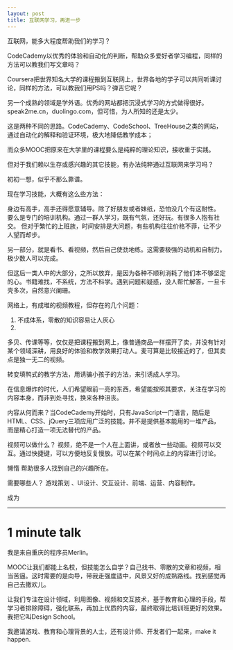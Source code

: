 ```yaml
---
layout: post
title: 互联网学习，再进一步
---
```

互联网，能多大程度帮助我们的学习？

CodeCademy以优秀的体验和自动化的判断，帮助众多爱好者学习编程，同样的方法可以教我们写文章吗？

Coursera把世界知名大学的课程搬到互联网上，世界各地的学子可以共同听课讨论，同样的方法，可以教我们用PS吗？弹吉它呢？

另一个成熟的领域是学外语。优秀的网站都把沉浸式学习的方式做得很好。speak2me.cn，duolingo.com，但可惜，为人所知的还是太少。

这是两种不同的思路。CodeCademy、CodeSchool、TreeHouse之类的网站，通过自动化的解释和验证环境，极大地降低教学成本；

而众多MOOC把原来在大学里的课程要么是纯粹的理论知识，接收重于实践。

但对于我们赖以生存或感兴趣的其它技能，有办法纯粹通过互联网来学习吗？

初初一想，似乎不那么靠谱。

现在学习技能，大概有这么些方法：

身边有高手，高手还得愿意辅导。除了好朋友或者妹纸，恐怕没几个有这耐性。
要么是专门的培训机构。通过一群人学习，既有气氛，还好玩。有很多人抱有社交。
但对于繁忙的上班族，时间安排是大问题，有些机构往往价格不菲，让不少人望而却步。

另一部分，就是看书、看视频，然后自己使劲地练。这需要极强的动机和自制力。极少数人可以完成。

但这后一类人中的大部分，之所以放弃，是因为各种不顺利消耗了他们本不够坚定的心。书籍难找，不系统，方法不科学。遇到问题和疑惑，没人帮忙解答，一旦卡壳多次，自然意兴阑珊。

网络上，有成堆的视频教程，但存在的几个问题：
1. 不成体系，零散的知识容易让人灰心
2. 

多贝、传课等等，仅仅是把课程搬到网上，像普通商品一样摆开了卖，并没有针对某个领域深耕，用良好的体验和教学效果打动人。麦可算是比较接近的了，但其卖点是独一无二的视频。

转变填鸭式的教学方法，用诱骗小孩子的方法，来引诱成人学习。

在信息爆炸的时代，人们希望眼前一亮的东西，希望能按照其要求，关注在学习的内容本身，而非到处寻找，换来各种沮丧。

内容从何而来？当CodeCademy开始时，只有JavaScript一门语言，随后是HTML、CSS、jQuery三项应用广泛的技能。并不是提供基本能用的一堆产品，而是精心打造一项无法替代的产品。

视频可以做什么？
视频，绝不是一个人在上面讲，或者放一些动画。视频可以交互。通过快捷键，可以方便地反复慢放。可以在某个时间点上的内容进行讨论。

懒惰
帮助很多人找到自己的兴趣所在。

需要哪些人？
游戏策划 、UI设计、交互设计、前端、运营、内容制作。

成为


--- 
# 1 minute talk

我是来自重庆的程序员Merlin。

MOOC让我们都能上名校，但技能怎么自学？自己找书、零散的文章和视频，相当苦逼。这时需要的是向导，带我走强度适中，风景又好的成熟路线。找到感觉再自己去撒欢儿。

让我们专注在设计领域，利用图像、视频和交互技术，基于教育和心理的手段，帮学习者排除障碍，强化联系，再加上优质的内容，最终取得比培训班更好的效果。我把它叫Design School。

我邀请游戏、教育和心理背景的人士，还有设计师、开发者们一起来，make it happen.
